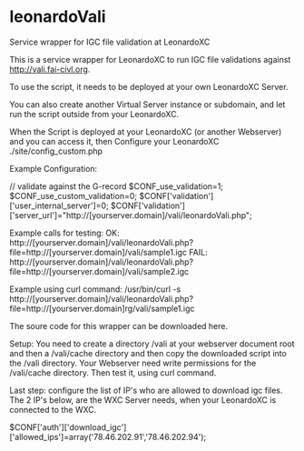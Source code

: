 # leonardoVali
 Service wrapper for IGC file validation at LeonardoXC

This is a service wrapper for LeonardoXC to run IGC file validations against http://vali.fai-civl.org.

To use the script, it needs to be deployed at your own LeonardoXC Server.

You can also create another Virtual Server instance or subdomain, and let run the script outside from your LeonardoXC.

When the Script is deployed at your LeonardoXC (or another Webserver) and you can access it, then
Configure your LeonardoXC ./site/config_custom.php

Example Configuration:

  // validate against the G-record 
  $CONF_use_validation=1;
  $CONF_use_custom_validation=0;
  $CONF['validation']['user_internal_server']=0;
  $CONF['validation']['server_url']="http://[yourserver.domain]/vali/leonardoVali.php";


Example calls for testing:
OK: http://[yourserver.domain]/vali/leonardoVali.php?file=http://[yourserver.domain]/vali/sample1.igc
FAIL: http://[yourserver.domain]/vali/leonardoVali.php?file=http://[yourserver.domain]/vali/sample2.igc

Example using curl command:
/usr/bin/curl -s http://[yourserver.domain]/vali/leonardoVali.php?file=http://[yourserver.domain]rg/vali/sample1.igc

The soure code for this wrapper can be downloaded here.

Setup:
You need to create a directory /vali at your webserver document root
and then a /vali/cache directory
and then copy the downloaded script into the /vali directory.
Your Webserver need write permissions for the /vali/cache directory.
Then test it, using curl command.

Last step: configure the list of IP's who are allowed to download igc files.
The 2 IP's below, are the WXC Server needs, when your LeonardoXC is connected to the WXC.

  $CONF['auth']['download_igc']['allowed_ips']=array('78.46.202.91','78.46.202.94');


